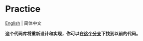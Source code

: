 # Practice

[English](./README.md) | 简体中文

**这个代码库将重新设计和实现，你可以在[这个分支](https://github.com/mintsweet/practice/tree/archive_master_23_05_26)下找到以前的代码。**
